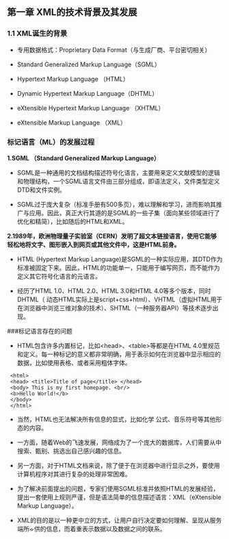 ## 第一章 XML的技术背景及其发展

### 1.1 XML诞生的背景

* 专用数据格式：Proprietary Data Format（与生成厂商、平台密切相关）

* Standard Generalized Markup Language（SGML）

* Hypertext Markup Language （HTML）

* Dynamic Hypertext Markup Language（DHTML）

* eXtensible Hypertext Markup Language （XHTML）

* eXtensible Markup Language （XML）

 ### 标记语言（ML）的发展过程

 **1.SGML （Standard Generalized Markup Language）**

* SGML是一种通用的文档结构描述符号化语言，主要用来定义文献模型的逻辑和物理结构，一个SGML语言文件由三部分组成，即语法定义，文件类型定义DTD和文件实例。

* SGML过于庞大复杂（标准手册有500多页），难以理解和学习，进而影响其推广与应用。因此，真正大行其道的是SGML的一些子集（面向某些领域进行了优化和精简），比如随后的HTML和XML。

**2.1989年，欧洲物理量子实验室（CERN）发明了超文本链接语言，使用它能够轻松地将文字、图形嵌入到网页或其他文件中，这是HTML前身。**

* HTML (Hypertext Markup Language)是SGML的一种实际应用，其DTD作为标准被固定下来。因此，HTML的功能单一，只能用于编写网页，而不能作为定义其它符号化语言的元语言。

* 经历了HTML 1.0、HTML 2.0、HTML 3.0和HTML 4.0等多个版本，同时DHTML（ 动态HTML实际上是script+css+html）、VHTML（虚拟HTML用于在浏览器中浏览三维对象的技术）、SHTML（一种服务器API）等技术逐步出现。

###标记语言存在的问题

* HTML包含许多内置标记，比如&lt;head>、&lt;table>等都是在HTML 4.0里规范和定义。每一种标记的意义都非常明确，用于表示如何在浏览器中显示相应的数据，比如使用表格、或者采用粗体字体。

```
 <html>
 <head> <title>Title of page</title> </head>
 <body> This is my first homepage. <br/>
 <b>Hello World!</b>
 </body>
 </html>
```

* 当然，HTML也无法解决所有信息的显式，比如化学 公式、音乐符号等其他形态的内容。

* 一方面，随着Web的飞速发展，网络成为了一个庞大的数据库，人们需要从中搜索、甄别、挑选出自己感兴趣的信息。

* 另一方面，对于HTML文档来说，除了便于在浏览器中进行显示之外，要使用计算机程序对其进行复杂的处理非常困难。

* 为了解决前面提出的问题，专家们使用SGML标准并依照HTML的发展经验，提出一套使用上规则严谨，但是语法简单的信息描述语言：XML（eXtensible Markup Language）。

* XML的目的是以一种更中立的方式，让用户自行决定要如何理解、呈现从服务端所ᨀ供的信息，而着重表示数据以及数据之间的联系。